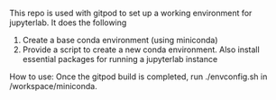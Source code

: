 This repo is used with gitpod to set up a working environment for jupyterlab. It does the following
1. Create a base conda environment (using miniconda)
2. Provide a script to create a new conda environment. Also install essential packages for running a jupyterlab instance

How to use:
Once the gitpod build is completed, run ./envconfig.sh in /workspace/miniconda.

